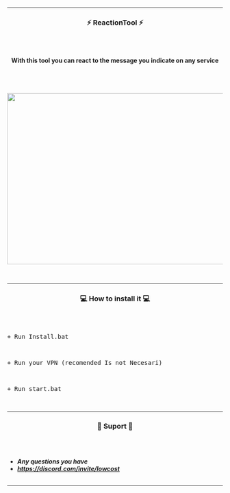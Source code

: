 -----

### <p align="center">⚡ ReactionTool ⚡</p>

<br><br>
<p align="center">
<strong>With this tool you can react to the message you indicate on any service</strong>
<br>
<br>
<br><br><br>
</strong>
<img src="https://i.postimg.cc/YqpN8Rmj/Desktop-Screenshot-2024-01-16-03-15-28-34.png" width="800", height="400"></p>
<br>

-----

### <p align="center">💻 How to install it 💻</p>

<br><br>
<pre>+ Run Install.bat</pre>
<br>
<pre>+ Run your VPN (recomended Is not Necesari)</pre>
<br>
<pre>+ Run start.bat</pre>
<br>

-----

### <p align="center">🎫 Suport 🎫</p>

<br><br>
* ***Any questions you have***
* ***https://discord.com/invite/lowcost***
<br><br>

-----